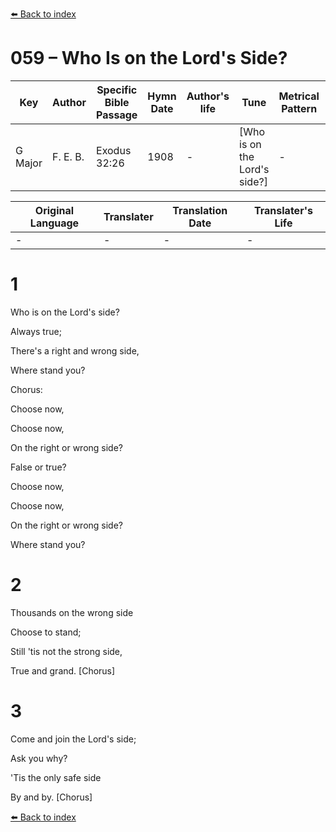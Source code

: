 [⬅️ Back to index](../README.md)

# 059 – Who Is on the Lord's Side?

Key | Author   | Specific Bible Passage     |Hymn Date |Author's life |Tune |Metrical Pattern   |Composer/Source
-- | --------- | ---------------------------|----------|--------------|-----|-------------------|-------------  
G Major |F. E. B. |Exodus 32:26 |1908 |- |[Who is on the Lord's side?] |- |F. E. Belden

Original Language | Translater | Translation Date   | Translater's Life  
----------------- | --------- | --------------------|-------------     
\- |- |- |-




# 1

Who is on the Lord's side?

Always true;

There's a right and wrong side,

Where stand you?



Chorus:

Choose now, 

Choose now,

On the right or wrong side?

False or true?

Choose now,

Choose now,

On the right or wrong side?

Where stand you?



# 2

Thousands on the wrong side

Choose to stand;

Still 'tis not the strong side,

True and grand.  [Chorus]



# 3

Come and join the Lord's side;

Ask you why?

'Tis the only safe side 

By and by.  [Chorus]

[⬅️ Back to index](../README.md)
